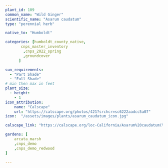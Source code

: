 ```yaml
---
plant_id: 109 
common_name: "Wild Ginger"
scientific_name: "Asarum caudatum"
type: "perennial herb"

native_to: "Humboldt"

categories: [humboldt_county_native,
       cnps_master_inventory
        ,cnps_2022_spring
        ,groundcover
      ]

sun_requirements:
  - "Part Shade"
  - "Full Shade"
# min then max in feet
plant_size:
  - height: 
    - 1
icon_attribution: 
    name: "Calscape"
    url: "https://calscape.org/photos/421?srchcr=sc6222aadcc5a07" 
icon:  "/assets/images/plants/asarum_caudatum_icon.jpg"

calscape_link: "https://calscape.org/loc-California/Asarum%20caudatum(%20)"

gardens: [
    arcata_marsh 
    ,cnps_demo
    ,cnps_demo_redwood
]

---
```

